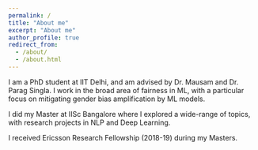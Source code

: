 ```yaml
---
permalink: /
title: "About me"
excerpt: "About me"
author_profile: true
redirect_from: 
  - /about/
  - /about.html
---
```


I am a PhD student at IIT Delhi, and am advised by Dr. Mausam and Dr. Parag Singla. I work in the broad area of fairness in ML, with a particular focus on mitigating gender bias amplification by ML models.

I did my Master at IISc Bangalore where I explored a wide-range of topics, with research projects in NLP and Deep Learning.

I received Ericsson Research Fellowship (2018-19) during my Masters.
